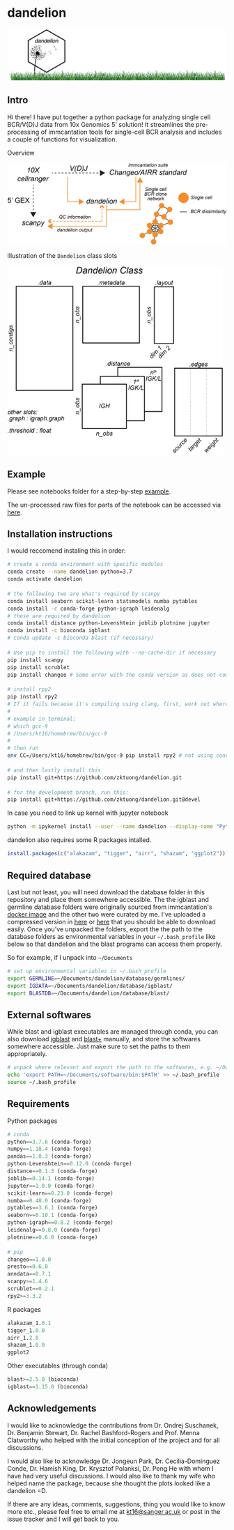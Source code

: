 # dandelion

![dandelion_logo](notebooks/img/dandelion_logo.png)

## Intro
Hi there! I have put together a python package for analyzing single cell BCR/V(D)J data from 10x Genomics 5' solution! It streamlines the pre-processing of immcantation tools for single-cell BCR analysis and includes a couple of functions for visualization. 

Overview

![dandelion_overview](notebooks/img/dandelion_overview.png)

Illustration of the `Dandelion` class slots

<img src="notebooks/img/dandelion_class.png" alt="dandelion_class" width="494.5" height="435">

## Example
Please see notebooks folder for a step-by-step [example](notebooks/).

The un-processed raw files for parts of the notebook can be accessed via [here](example_data/).

## Installation instructions

I would reccomend instaling this in order:
```bash
# create a conda environment with specific modules
conda create --name dandelion python=3.7
conda activate dandelion

# the following two are what's required by scanpy
conda install seaborn scikit-learn statsmodels numba pytables
conda install -c conda-forge python-igraph leidenalg 
# these are required by dandelion
conda install distance python-Levenshtein joblib plotnine jupyter
conda install -c bioconda igblast
# conda update -c bioconda blast (if necessary)

# Use pip to install the following with --no-cache-dir if necessary
pip install scanpy
pip install scrublet
pip install changeo # Some error with the conda version as does not come with the python executables

# install rpy2
pip install rpy2
# If it fails because it's compiling using clang, first, work out where the path is to your gcc compiler (use brew to install gcc if needed):
#
# example in terminal:
# which gcc-9
# /Users/kt16/homebrew/bin/gcc-9
#
# then run
env CC=/Users/kt16/homebrew/bin/gcc-9 pip install rpy2 # not using conda because I personally don't want to use r that comes with the conda installation. This will ensure I'm using the base R.

# and then lastly install this
pip install git+https://github.com/zktuong/dandelion.git

# for the development branch, run this:
pip install git+https://github.com/zktuong/dandelion.git@devel
````

In case you need to link up kernel with jupyter notebook
```bash
python -m ipykernel install --user --name dandelion --display-name "Python (dandelion)"
```

dandelion also requires some R packages intalled.
```R
install.packages(c("alakazam", "tigger", "airr", "shazam", "ggplot2"))
```

## Required database
Last but not least, you will need download the database folder in this repository and place them somewhere accessible. The the igblast and germline database folders were originally sourced from immcantation's [docker image](https://hub.docker.com/r/kleinstein/immcantation) and the other two were curated by me. I've uploaded a compressed version in [here](database) or [here](https://github.com/zktuong/databases_for_vdj/raw/master/database.tar.gz) that you should be able to download easily. Once you've unpacked the folders, export the the path to the database folders as environmental variables in your `~/.bash_profile` like below so that dandelion and the blast programs can access them properly.

So for example, if I unpack into `~/Documents`
```bash
# set up environmental variables in ~/.bash_profile
export GERMLINE=~/Documents/dandelion/database/germlines/
export IGDATA=~/Documents/dandelion/database/igblast/
export BLASTDB=~/Documents/dandelion/database/blast/
```

## External softwares
While blast and igblast executables are managed through conda, you can also download [igblast](https://ftp.ncbi.nih.gov/blast/executables/igblast/release/LATEST/) and [blast+](https://ftp.ncbi.nlm.nih.gov/blast/executables/blast+/LATEST/) manually, and store the softwares somewhere accessible. Just make sure to set the paths to them appropriately.
```bash
# unpack where relevant and export the path to the softwares, e.g. ~/Documents/
echo 'export PATH=~/Documents/software/bin:$PATH' >> ~/.bash_profile
source ~/.bash_profile
```

## Requirements
Python packages
```python
# conda
python==3.7.6 (conda-forge)
numpy==1.18.4 (conda-forge)
pandas==1.0.3 (conda-forge)
python-Levenshtein==0.12.0 (conda-forge)
distance==0.1.3 (conda-forge)
joblib==0.14.1 (conda-forge)
jupyter==1.0.0 (conda-forge)
scikit-learn==0.23.0 (conda-forge)
numba==0.48.0 (conda-forge)
pytables==3.6.1 (conda-forge)
seaborn==0.10.1 (conda-forge)
python-igraph==0.8.2 (conda-forge)
leidenalg==0.8.0 (conda-forge)
plotnine==0.6.0 (conda-forge)

# pip
changeo==1.0.0
presto==0.6.0
anndata==0.7.1
scanpy>=1.4.6
scrublet==0.2.1
rpy2>=3.3.2
```
R packages
```R
alakazam_1.0.1
tigger_1.0.0
airr_1.2.0
shazam_1.0.0
ggplot2
```

Other executables (through conda)
```python
blast>=2.5.0 (bioconda)
igblast==1.15.0 (bioconda)
```

## Acknowledgements
I would like to acknowledge the contributions from Dr. Ondrej Suschanek, Dr. Benjamin Stewart, Dr. Rachel Bashford-Rogers and Prof. Menna Clatworthy who helped with the initial conception of the project and for all discussions. 

I would also like to acknowledge Dr. Jongeun Park, Dr. Cecilia-Dominguez Conde, Dr. Hamish King, Dr. Krysztof Polanksi, Dr. Peng He with whom I have had very useful discussions. I would also like to thank my wife who helped name the package, because she thought the plots looked like a dandelion =D.

If there are any ideas, comments, suggestions, thing you would like to know more etc., please feel free to email me at kt16@sanger.ac.uk or post in the issue tracker and I will get back to you.

